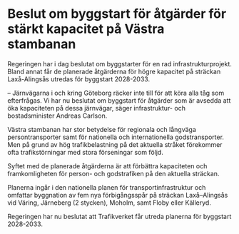 # Beslut om byggstart för åtgärder för stärkt kapacitet på Västra stambanan

Regeringen har i dag beslutat om byggstarter för en rad infrastrukturprojekt. Bland annat får de planerade åtgärderna för högre kapacitet på sträckan Laxå-Alingsås utredas för byggstart 2028-2033.

– Järnvägarna i och kring Göteborg räcker inte till för att köra alla tåg som efterfrågas. Vi har nu beslutat om byggstart för åtgärder som är avsedda att öka kapaciteten på dessa järnvägar, säger infrastruktur- och bostadsminister Andreas Carlson.

Västra stambanan har stor betydelse för regionala och långväga persontransporter samt för nationella och internationella godstransporter. Men på grund av hög trafikbelastning på det aktuella stråket förekommer ofta trafikstörningar med stora förseningar som följd.

Syftet med de planerade åtgärderna är att förbättra kapaciteten och framkomligheten för person- och godstrafiken på den aktuella sträckan.

Planerna ingår i den nationella planen för transportinfrastruktur och omfattar byggnation av fem nya förbigångsspår på sträckan Laxå–Alingsås vid Väring, Järneberg (2 stycken), Moholm, samt Floby eller Källeryd.

Regeringen har nu beslutat att Trafikverket får utreda planerna för byggstart 2028-2033.
